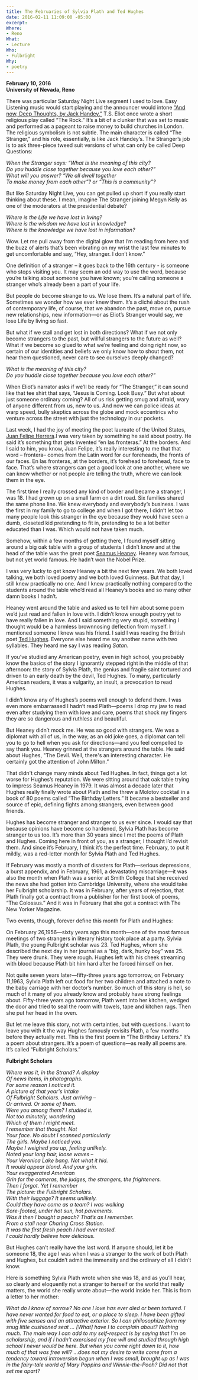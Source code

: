 ```yaml
---
title: The Februaries of Sylvia Plath and Ted Hughes
date: 2016-02-11 11:09:00 -05:00
excerpt: 
Where:
- Reno
What:
- Lecture
Who:
- Fulbright
Why:
- poetry
---
```


**February 10, 2016**  
**University of Nevada, Reno**  

There was particular Saturday Night Live segment I used to love. Easy Listening music would start playing and the announcer would intone [“And now, Deep Thoughts, by Jack Handey.”](http://www.nbc.com/saturday-night-live/video/deep-thoughts-by-jack-handey/n10381) T.S. Eliot once wrote a short religious play called “The Rock.” It’s a bit of a clunker that was set to music and performed as a pageant to raise money to build churches in London.  The religious symbolism is not subtle. The main character is called “The Stranger,” and his role, essentially, is like Jack Handey’s. The Stranger’s job is to ask three-piece tweed suit versions of what can only be called Deep Questions: 

*When the Stranger says: “What is the meaning of this city?*  
*Do you huddle close together because you love each other?”*  
*What will you answer? “We all dwell together*  
*To make money from each other”? or “This is a community”?*  

But like Saturday Night Live, you can get pulled up short if you really start thinking about these. I mean, imagine The Stranger joining Megyn Kelly as one of the moderators at the presidential debate? 

*Where is the Life we have lost in living?*  
*Where is the wisdom we have lost in knowledge?*  
*Where is the knowledge we have lost in information?*  

Wow. Let me pull away from the digital glow that I’m reading from here and the buzz of alerts that’s been vibrating on my wrist the last few minutes to get uncomfortable and say, “Hey, stranger. I don’t know.” 

One definition of a stranger – it goes back to the 16th century - is someone who stops visiting you. It may seem an odd way to use the word, because you’re talking about someone you have known; you’re calling someone a stranger who’s already been a part of your life.  

But people do become strange to us. We lose them. It’s a natural part of life. Sometimes we wonder how we ever knew them. It’s a cliché about the rush of contemporary life, of course, that we abandon the past, move on, pursue new relationships, new information—or as Eliot’s Stranger would say, we lose Life by living so fast.

But what if we stall and get lost in both directions? What if we not only become strangers to the past, but willful strangers to the future as well? What if we become so glued to what we’re feeling and doing right now, so certain of our identities and beliefs we only know how to shout them, not hear them questioned, never care to see ourselves deeply changed? 

*What is the meaning of this city?*  
*Do you huddle close together because you love each other?”*  

When Eliot’s narrator asks if we’ll be ready for “The Stranger,” it can sound like that tee shirt that says, “Jesus is Coming. Look Busy.” But what about just someone ordinary coming? All of us risk getting smug and afraid, wary of anyone different from us, new to us. And now we can police ideas at warp speed, bully skeptics across the globe and mock eccentrics who venture across the street with just the technology in our pockets.

Last week, I had the joy of meeting the poet laureate of the United States, [Juan Felipe Herrera](http://www.poetryfoundation.org/bio/juan-felipe-herrera).I was very taken by something he said about poetry. He said it’s something that gets invented “en las fronteras.” At the borders. And I said to him, you know, Juan Felipe, it’s really interesting to me that that word – frontera– comes from the Latin word for our foreheads, the fronts of our faces. En las fronteras, at the borders, it’s forehead to forehead, face to face. That’s where strangers can get a good look at one another, where we can know whether or not people are telling the truth, where we can look them in the eye. 

The first time I really crossed any kind of border and became a stranger, I was 18. I had grown up on a small farm on a dirt road. Six families shared the same phone line. We knew everybody and everybody’s business. I was the first in my family to go to college and when I got there, I didn’t let too many people look this stranger in the eye because they would have seen a dumb, closeted kid pretending to fit in, pretending to be a lot better educated than I was. Which would not have taken much. 

Somehow, within a few months of getting there, I found myself sitting around a big oak table with a group of students I didn’t know and at the head of the table was the great poet [Seamus Heaney](http://www.poetryfoundation.org/bio/seamus-heaney). Heaney was famous, but not yet world famous. He hadn’t won the Nobel Prize.  

I was very lucky to get know Heaney a bit the next few years. We both loved talking, we both loved poetry and we both loved Guinness. But that day, I still knew practically no one. And I knew practically nothing compared to the students around the table who’d read all Heaney’s books and so many other damn books I hadn’t.

Heaney went around the table and asked us to tell him about some poem we’d just read and fallen in love with. I didn’t know enough poetry yet to have really fallen in love. And I said something very stupid, something I thought would be a harmless brownnosing deflection from myself. I mentioned someone I knew was his friend. I said I was reading the British poet [Ted Hughes](http://www.poetryfoundation.org/bio/ted-hughes). Everyone else heard me say another name with two syllables. They heard me say I was reading *Satan*.  

If you’ve studied any American poetry, even in high school, you probably know the basics of the story I ignorantly stepped right in the middle of that afternoon: the story of Sylvia Plath, the genius and fragile saint tortured and driven to an early death by the devil, Ted Hughes. To many, particularly American readers, it was a vulgarity, an insult, a provocation to read Hughes.

I didn’t know any of Hughes’s poems well enough to defend them. I was even more embarrassed I hadn’t read Plath—poems I drop my jaw to read even after studying them with love and care, poems that shock my fingers they are so dangerous and ruthless and beautiful. 
 
But Heaney didn’t mock me. He was so good with strangers. We was a diplomat with all of us, in the way, as an old joke goes, a diplomat can tell you to go to hell when you ask for directions—and you feel compelled to say thank you. Heaney grinned at the strangers around the table. He said about Hughes, "The Devil. Well, there's an interesting character. He certainly got the attention of John Milton.”

That didn't change many minds about Ted Hughes. In fact, things got a lot worse for Hughes’s reputation. We were sitting around that oak table trying to impress Seamus Heaney in 1979. It was almost a decade later that Hughes really finally wrote about Plath and he threw a Molotov cocktail in a book of 80 poems called “The Birthday Letters.” It became a bestseller and source of epic, defining fights among strangers, even between good friends.

Hughes has become stranger and stranger to us ever since. I would say that because opinions have become so hardened, Sylvia Plath has become stranger to us too. It’s more than 30 years since I met the poems of Plath and Hughes. Coming here in front of you, as a stranger, I thought I’d revisit them. And since it’s February, I think it’s the perfect time. February, to put it mildly, was a red-letter month for Sylvia Plath and Ted Hughes.

If February was mostly a month of disasters for Plath—serious depressions, a burst appendix, and in February, 1961, a devastating miscarriage—it was also the month when Plath was a senior at Smith College that she received the news she had gotten into Cambridge University, where she would take her Fulbright scholarship. It was in February, after years of rejection, that Plath finally got a contract from a publisher for her first book of poems, “The Colossus.”  And it was in February that she got a contract with The New Yorker Magazine.  

Two events, though, forever define this month for Plath and Hughes:  

On February 26,1956—sixty years ago this month—one of the most famous meetings of two strangers in literary history took place at a party. Sylvia Plath, the young Fulbright scholar was 23. Ted Hughes, whom she described the next day in her journal as a “big, dark, hunky boy” was 25. They were drunk. They were rough. Hughes left with his cheek streaming with blood because Plath bit him hard after he forced himself on her.   

Not quite seven years later—fifty-three years ago tomorrow, on February 11,1963, Sylvia Plath left out food for her two children and attached a note to the baby carriage with her doctor’s number. So much of this story is hell, so much of it many of you already know and probably have strong feelings about. Fifty-three years ago tomorrow, Plath went into her kitchen, wedged the door and tried to seal the room with towels, tape and kitchen rags. Then she put her head in the oven. 

But let me leave this story, not with certainties, but with questions. I want to leave you with it the way Hughes famously revisits Plath, a few months before they actually met. This is the first poem in “The Birthday Letters.” It’s a poem about strangers. It’s a poem of questions—as really all poems are. It’s called “Fulbright Scholars.”  

**Fulbright Scholars**

*Where was it, in the Strand? A display*  
*Of news items, in photographs.*  
*For some reason I noticed it.*  
*A picture of that year's intake*   
*Of Fulbright Scholars. Just arriving –*  
*Or arrived. Or some of them.*  
*Were you among them? I studied it.*  
*Not too minutely, wondering*   
*Which of them I might meet.*  
*I remember that thought. Not*  
*Your face. No doubt I scanned particularly*  
*The girls. Maybe I noticed you.*  
*Maybe I weighed you up, feeling unlikely.*    
*Noted your long hair, loose waves –*  
*Your Veronica Lake bang. Not what it hid.*  
*It would appear blond. And your grin.*  
*Your exaggerated American*  
*Grin for the cameras, the judges, the strangers, the frighteners.*  
*Then I forgot. Yet I remember*  
*The picture: the Fulbright Scholars.*  
*With their luggage? It seems unlikely.*  
*Could they have come as a team? I was walking*   
*Sore-footed, under hot sun, hot pavements.*    
*Was it then I bought a peach? That’s as I remember.*     
*From a stall near Charing Cross Station.*     
*It was the first fresh peach I had ever tasted.*    
*I could hardly believe how delicious.*     

But Hughes can’t really have the last word. If anyone should, let it be someone 18, the age I was when I was a stranger to the work of both Plath and Hughes, but couldn’t admit the immensity and the ordinary of all I didn’t know.  

Here is something Sylvia Plath wrote when she was 18, and as you’ll hear, so clearly and eloquently not a stranger to herself or the world that really matters, the world she really wrote about—the world inside her. This is from a letter to her mother: 

*What do I know of sorrow? No one I love has ever died or been tortured. I have never wanted for food to eat, or a place to sleep. I have been gifted with five senses and an attractive exterior. So I can philosophize from my snug little cushioned seat … [What] have I to complain about? Nothing much. The main way I can add to my self-respect is by saying that I’m on scholarship, and if I hadn’t exercised my free will and studied through high school I never would be here. But when you come right down to it, how much of that was free will? …does not my desire to write come from a tendency toward introversion begun when I was small, brought up as I was in the fairy-tale world of Mary Poppins and Winnie-the-Pooh? Did not that set me apart?*
